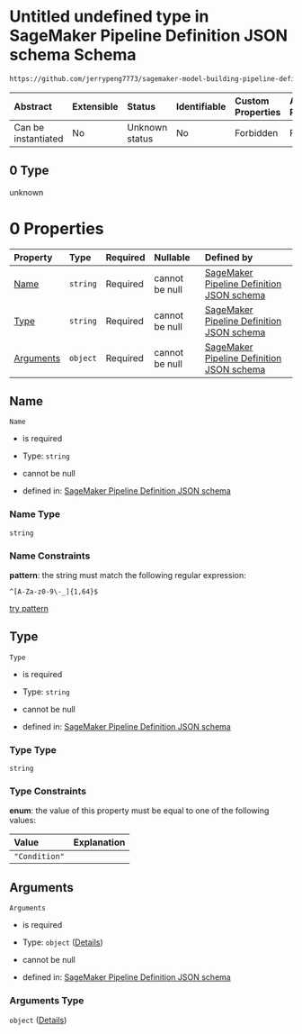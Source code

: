 # Untitled undefined type in SageMaker Pipeline Definition JSON schema Schema

```txt
https://github.com/jerrypeng7773/sagemaker-model-building-pipeline-definition-JSON-schema/schema/#/properties/Steps/items/oneOf/0
```



| Abstract            | Extensible | Status         | Identifiable | Custom Properties | Additional Properties | Access Restrictions | Defined In                                                                                           |
| :------------------ | :--------- | :------------- | :----------- | :---------------- | :-------------------- | :------------------ | :--------------------------------------------------------------------------------------------------- |
| Can be instantiated | No         | Unknown status | No           | Forbidden         | Forbidden             | none                | [pipeline-definition.schema.json*](../../out/pipeline-definition.schema.json "open original schema") |

## 0 Type

unknown

# 0 Properties

| Property                | Type     | Required | Nullable       | Defined by                                                                                                                                                                                                                                                             |
| :---------------------- | :------- | :------- | :------------- | :--------------------------------------------------------------------------------------------------------------------------------------------------------------------------------------------------------------------------------------------------------------------- |
| [Name](#name)           | `string` | Required | cannot be null | [SageMaker Pipeline Definition JSON schema](pipeline-definition-definitions-stepname.md "https://github.com/jerrypeng7773/sagemaker-model-building-pipeline-definition-JSON-schema/schema/#/definitions/ConditionStep/properties/Name")                                |
| [Type](#type)           | `string` | Required | cannot be null | [SageMaker Pipeline Definition JSON schema](pipeline-definition-definitions-conditionstep-properties-type.md "https://github.com/jerrypeng7773/sagemaker-model-building-pipeline-definition-JSON-schema/schema/#/definitions/ConditionStep/properties/Type")           |
| [Arguments](#arguments) | `object` | Required | cannot be null | [SageMaker Pipeline Definition JSON schema](pipeline-definition-definitions-conditionstep-properties-arguments.md "https://github.com/jerrypeng7773/sagemaker-model-building-pipeline-definition-JSON-schema/schema/#/definitions/ConditionStep/properties/Arguments") |

## Name



`Name`

*   is required

*   Type: `string`

*   cannot be null

*   defined in: [SageMaker Pipeline Definition JSON schema](pipeline-definition-definitions-stepname.md "https://github.com/jerrypeng7773/sagemaker-model-building-pipeline-definition-JSON-schema/schema/#/definitions/ConditionStep/properties/Name")

### Name Type

`string`

### Name Constraints

**pattern**: the string must match the following regular expression: 

```regexp
^[A-Za-z0-9\-_]{1,64}$
```

[try pattern](https://regexr.com/?expression=%5E%5BA-Za-z0-9%5C-\_%5D%7B1%2C64%7D%24 "try regular expression with regexr.com")

## Type



`Type`

*   is required

*   Type: `string`

*   cannot be null

*   defined in: [SageMaker Pipeline Definition JSON schema](pipeline-definition-definitions-conditionstep-properties-type.md "https://github.com/jerrypeng7773/sagemaker-model-building-pipeline-definition-JSON-schema/schema/#/definitions/ConditionStep/properties/Type")

### Type Type

`string`

### Type Constraints

**enum**: the value of this property must be equal to one of the following values:

| Value         | Explanation |
| :------------ | :---------- |
| `"Condition"` |             |

## Arguments



`Arguments`

*   is required

*   Type: `object` ([Details](pipeline-definition-definitions-conditionstep-properties-arguments.md))

*   cannot be null

*   defined in: [SageMaker Pipeline Definition JSON schema](pipeline-definition-definitions-conditionstep-properties-arguments.md "https://github.com/jerrypeng7773/sagemaker-model-building-pipeline-definition-JSON-schema/schema/#/definitions/ConditionStep/properties/Arguments")

### Arguments Type

`object` ([Details](pipeline-definition-definitions-conditionstep-properties-arguments.md))
